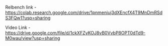 
Relbench link - https://colab.research.google.com/drive/1pnmeniuj3dXEncfX4T9MnDmRSdS3FQw1?usp=sharing


Video Link - https://drive.google.com/file/d/1ckXFZyKOJ8vB0VvbP8OPT0dTd9-M0wau/view?usp=sharing